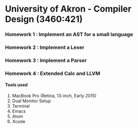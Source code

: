 # University of Akron - Compiler Design (3460:421)

### Homework 1 : Implement an AST for a small language

### Homework 2 : Implement a Lexer

### Homework 3 : Implement a Parser

### Homework 4 : Extended Calc and LLVM

#### Tools used
 
1. MacBook Pro (Retina, 13-inch, Early 2015)
2. Dual Monitor Setup
3. Terminal
4. Emacs
5. Atom
6. Xcode
